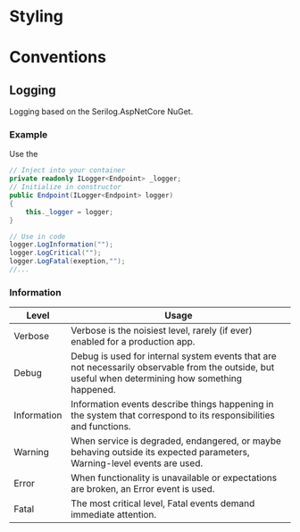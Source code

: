 # Styling

# Conventions

## Logging
Logging based on the Serilog.AspNetCore NuGet.

### Example
Use the 
```csharp
// Inject into your container
private readonly ILogger<Endpoint> _logger;
// Initialize in constructor
public Endpoint(ILogger<Endpoint> logger)
{
    this._logger = logger;
}
```

```csharp
// Use in code
logger.LogInformation("");
logger.LogCritical("");
logger.LogFatal(exeption,"");
//...
```

### Information
<table>
   <thead>
      <tr>
         <th>Level</th>
         <th>Usage</th>
      </tr>
   </thead>
   <tbody>
      <tr>
         <td>Verbose</td>
         <td>Verbose is the noisiest level, rarely (if ever) enabled for a production app.</td>
      </tr>
      <tr>
         <td>Debug</td>
         <td>Debug is used for internal system events that are not necessarily observable from the outside, but useful when determining how something happened.</td>
      </tr>
      <tr>
         <td>Information</td>
         <td>Information events describe things happening in the system that correspond to its responsibilities and functions.</td>
      </tr>
      <tr>
         <td>Warning</td>
         <td>When service is degraded, endangered, or maybe behaving outside its expected parameters, Warning-level events are used.</td>
      </tr>
      <tr>
         <td>Error</td>
         <td>When functionality is unavailable or expectations are broken, an Error event is used.</td>
      </tr>
      <tr>
         <td>Fatal</td>
         <td>The most critical level, Fatal events demand immediate attention.</td>
      </tr>
   </tbody>
</table>

